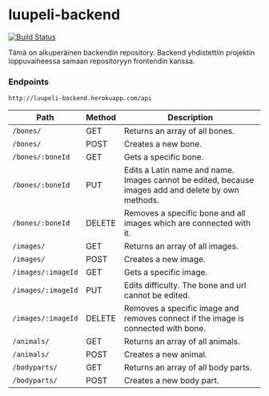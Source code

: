 # luupeli-backend
[![Build Status](https://travis-ci.org/luupeli/luupeli-backend.svg?branch=master)](https://travis-ci.org/luupeli/luupeli-backend)

Tämä on alkuperäinen backendin repository. Backend yhdistettiin projektin loppuvaiheessa samaan repositoryyn frontendin kanssa.

### Endpoints

`http://luupeli-backend.herokuapp.com/api`

Path | Method | Description
-----|------|------------
`/bones/` | GET | Returns an array of all bones.
`/bones/` | POST | Creates a new bone.
`/bones/:boneId` | GET | Gets a specific bone.
`/bones/:boneId` | PUT | Edits a Latin name and name. Images cannot be edited, because images add and delete by own methods.
`/bones/:boneId` | DELETE | Removes a specific bone and all images which are connected with it.
`/images/` | GET | Returns an array of all images.
`/images/` | POST | Creates a new image.
`/images/:imageId` | GET | Gets a specific image.
`/images/:imageId` | PUT | Edits difficulty. The bone and url cannot be edited.
`/images/:imageId` | DELETE | Removes a specific image and removes connect if the image is connected with bone.
`/animals/` | GET | Returns an array of all animals.
`/animals/` | POST | Creates a new animal.
`/bodyparts/` | GET | Returns an array of all body parts.
`/bodyparts/` | POST | Creates a new body part.

